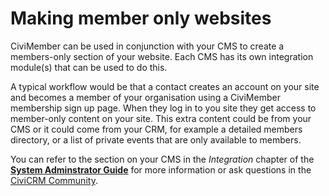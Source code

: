 # Making member only websites

CiviMember can be used in conjunction with your CMS to create a
members-only section of your website. Each CMS has its own integration
module(s) that can be used to do this.

A typical workflow would be that
a contact creates an account on your site and becomes a member of your
organisation using a CiviMember membership sign up page. When they log
in to you site they get access to member-only content on your site.
This extra content could be from your CMS or it could come from your
CRM, for example a detailed members directory, or a list of private
events that are only available to members.

You can refer to the section
on your CMS in the *Integration* chapter of the [**System Adminstrator Guide**](https://docs.civicrm.org/sysadmin/en/latest/) for more information or ask
questions in the [CiviCRM Community](../the-civicrm-community/the-civicrm-community.md).
